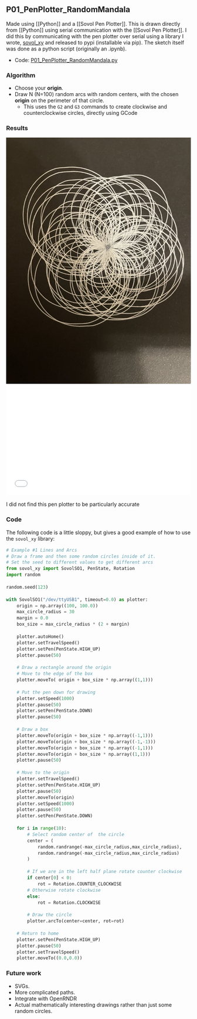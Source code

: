 ## P01_PenPlotter_RandomMandala

Made using [[Python]] and a [[Sovol Pen Plotter]]. This is drawn directly from [[Python]] using serial communication with the [[Sovol Pen Plotter]]. I did this by communicating with the pen plotter over serial using a library I wrote, [sovol_xy](https://www.github.com/cwoodall/sovol_xy) and released to pypi (installable via pip). The sketch itself was done as a python script (originally an .ipynb).

- Code: [P01_PenPlotter_RandomMandala.py](https://github.com/cwoodall/generative-art-studio/blob/main/python/sketches/P01_PenPlotter_RandomMandala.py)

### Algorithm

- Choose your **origin**. 
- Draw N (N=100) random arcs with random centers, with the chosen **origin** on the perimeter of that circle.
	- This uses the `G2` and `G3` commands to create clockwise and counterclockwise circles, directly using GCode

### Results

![](static/sketches/P01_PenPlotter_RandomMandala/P01_PenPlotter_RandomMandala_Output1.jpg)
<embed src="static/sketches/P01_PenPlotter_RandomMandala/P01_PenPlotter_RandomMandala.mp4" autostart="false" height="300" width="100%"></embed>


I did not find this pen plotter to be particularly accurate

### Code

The following code is a little sloppy, but gives a good example of how to use the `sovol_xy` library:

```python
# Example #1 Lines and Arcs
# Draw a frame and then some random circles inside of it.
# Set the seed to different values to get different arcs
from sovol_xy import SovolSO1, PenState, Rotation
import random

random.seed(123)

with SovolSO1("/dev/ttyUSB1", timeout=0.0) as plotter:
    origin = np.array((100, 100.0))
    max_circle_radius = 30
    margin = 0.0
    box_size = max_circle_radius * (2 + margin)

    plotter.autoHome()
    plotter.setTravelSpeed()
    plotter.setPen(PenState.HIGH_UP)
    plotter.pause(50)

    # Draw a rectangle around the origin
    # Move to the edge of the box
    plotter.moveTo( origin + box_size * np.array((1,1)))

    # Put the pen down for drawing
    plotter.setSpeed(1000)
    plotter.pause(50)
    plotter.setPen(PenState.DOWN)
    plotter.pause(50)

    # Draw a box
    plotter.moveTo(origin + box_size * np.array((-1,1)))
    plotter.moveTo(origin + box_size * np.array((-1,-1)))
    plotter.moveTo(origin + box_size * np.array((-1,1)))
    plotter.moveTo(origin + box_size * np.array((1,1)))
    plotter.pause(50)

    # Move to the origin
    plotter.setTravelSpeed()
    plotter.setPen(PenState.HIGH_UP)
    plotter.pause(50)
    plotter.moveTo(origin)
    plotter.setSpeed(1000)
    plotter.pause(50)
    plotter.setPen(PenState.DOWN)

    for i in range(10):
        # Select random center of  the circle
        center = (
            random.randrange(-max_circle_radius,max_circle_radius), 
            random.randrange(-max_circle_radius,max_circle_radius)
        )

        # If we are in the left half plane rotate counter clockwise
        if center[0] < 0:
            rot = Rotation.COUNTER_CLOCKWISE
        # Otherwise rotate clockwise
        else:
            rot = Rotation.CLOCKWISE

        # Draw the circle
        plotter.arcTo(center=center, rot=rot)
 
    # Return to home
    plotter.setPen(PenState.HIGH_UP)
    plotter.pause(50)   
    plotter.setTravelSpeed()
    plotter.moveTo((0.0,0.0))
```

### Future work

- SVGs.
- More complicated paths.
- Integrate with OpenRNDR
- Actual mathematically interesting drawings rather than just some random circles.